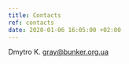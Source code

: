 ```yaml
---
title: Contacts
ref: contacts
date: 2020-01-06 16:05:00 +02:00
---
```

<p itemscope itemtype="http://schema.org/Person">
  <span itemprop="name">Dmytro K.</span>
  <a href="mailto:gray@bunker.org.ua" itemprop="email">gray@bunker.org.ua</a>
</p>
